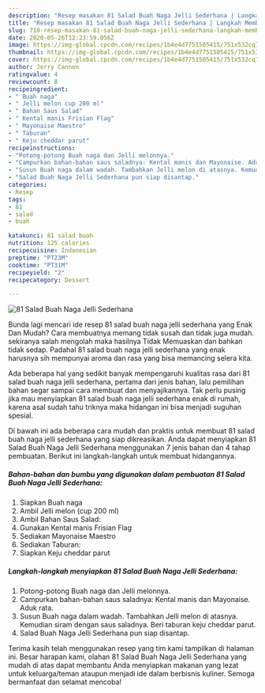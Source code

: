 ```yaml
---
description: "Resep masakan 81 Salad Buah Naga Jelli Sederhana | Langkah Membuat 81 Salad Buah Naga Jelli Sederhana Yang Lezat Sekali"
title: "Resep masakan 81 Salad Buah Naga Jelli Sederhana | Langkah Membuat 81 Salad Buah Naga Jelli Sederhana Yang Lezat Sekali"
slug: 710-resep-masakan-81-salad-buah-naga-jelli-sederhana-langkah-membuat-81-salad-buah-naga-jelli-sederhana-yang-lezat-sekali
date: 2020-05-26T12:23:59.056Z
image: https://img-global.cpcdn.com/recipes/1b4e4d7751505415/751x532cq70/81-salad-buah-naga-jelli-sederhana-foto-resep-utama.jpg
thumbnail: https://img-global.cpcdn.com/recipes/1b4e4d7751505415/751x532cq70/81-salad-buah-naga-jelli-sederhana-foto-resep-utama.jpg
cover: https://img-global.cpcdn.com/recipes/1b4e4d7751505415/751x532cq70/81-salad-buah-naga-jelli-sederhana-foto-resep-utama.jpg
author: Jerry Cannon
ratingvalue: 4
reviewcount: 8
recipeingredient:
- " Buah naga"
- " Jelli melon cup 200 ml"
- " Bahan Saus Salad"
- " Kental manis Frisian Flag"
- " Mayonaise Maestro"
- " Taburan"
- " Keju cheddar parut"
recipeinstructions:
- "Potong-potong Buah naga dan Jelli melonnya."
- "Campurkan bahan-bahan saus saladnya: Kental manis dan Mayonaise. Aduk rata."
- "Susun Buah naga dalam wadah. Tambahkan Jelli melon di atasnya. Kemudian siram dengan saus saladnya. Beri taburan keju cheddar parut."
- "Salad Buah Naga Jelli Sederhana pun siap disantap."
categories:
- Resep
tags:
- 81
- salad
- buah

katakunci: 81 salad buah 
nutrition: 125 calories
recipecuisine: Indonesian
preptime: "PT23M"
cooktime: "PT31M"
recipeyield: "2"
recipecategory: Dessert

---
```



![81 Salad Buah Naga Jelli Sederhana](https://img-global.cpcdn.com/recipes/1b4e4d7751505415/751x532cq70/81-salad-buah-naga-jelli-sederhana-foto-resep-utama.jpg)

Bunda lagi mencari ide resep 81 salad buah naga jelli sederhana yang Enak Dan Mudah? Cara membuatnya memang tidak susah dan tidak juga mudah. sekiranya salah mengolah maka hasilnya Tidak Memuaskan dan bahkan tidak sedap. Padahal 81 salad buah naga jelli sederhana yang enak harusnya sih mempunyai aroma dan rasa yang bisa memancing selera kita.



Ada beberapa hal yang sedikit banyak mempengaruhi kualitas rasa dari 81 salad buah naga jelli sederhana, pertama dari jenis bahan, lalu pemilihan bahan segar sampai cara membuat dan menyajikannya. Tak perlu pusing jika mau menyiapkan 81 salad buah naga jelli sederhana enak di rumah, karena asal sudah tahu triknya maka hidangan ini bisa menjadi suguhan spesial.


Di bawah ini ada beberapa cara mudah dan praktis untuk membuat 81 salad buah naga jelli sederhana yang siap dikreasikan. Anda dapat menyiapkan 81 Salad Buah Naga Jelli Sederhana menggunakan 7 jenis bahan dan 4 tahap pembuatan. Berikut ini langkah-langkah untuk membuat hidangannya.

<!--inarticleads1-->

##### Bahan-bahan dan bumbu yang digunakan dalam pembuatan 81 Salad Buah Naga Jelli Sederhana:

1. Siapkan  Buah naga
1. Ambil  Jelli melon (cup 200 ml)
1. Ambil  Bahan Saus Salad:
1. Gunakan  Kental manis Frisian Flag
1. Sediakan  Mayonaise Maestro
1. Sediakan  Taburan:
1. Siapkan  Keju cheddar parut




<!--inarticleads2-->

##### Langkah-langkah menyiapkan 81 Salad Buah Naga Jelli Sederhana:

1. Potong-potong Buah naga dan Jelli melonnya.
1. Campurkan bahan-bahan saus saladnya: Kental manis dan Mayonaise. Aduk rata.
1. Susun Buah naga dalam wadah. Tambahkan Jelli melon di atasnya. Kemudian siram dengan saus saladnya. Beri taburan keju cheddar parut.
1. Salad Buah Naga Jelli Sederhana pun siap disantap.




Terima kasih telah menggunakan resep yang tim kami tampilkan di halaman ini. Besar harapan kami, olahan 81 Salad Buah Naga Jelli Sederhana yang mudah di atas dapat membantu Anda menyiapkan makanan yang lezat untuk keluarga/teman ataupun menjadi ide dalam berbisnis kuliner. Semoga bermanfaat dan selamat mencoba!
